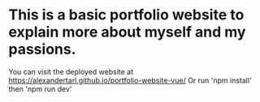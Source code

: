 # This is a basic portfolio website to explain more about myself and my passions. 

You can visit the deployed website at https://alexandertarl.github.io/portfolio-website-vue/
Or run 'npm install' then 'npm run dev'